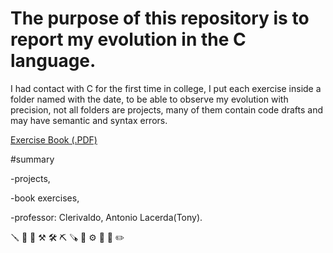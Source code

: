 ﻿#  The purpose of this repository is to report my evolution in the C language.
 
   I had contact with C for the first time in college, I put each exercise inside a folder named with the date, to be able to observe my evolution with precision, not all folders are projects, many of them contain code drafts and may have semantic and syntax errors.
   
   <a href="https://drive.google.com/drive/u/0/folders/1YYhtIhfoKyxb89nd3XiRaCJeBEB3f_wI">Exercise Book (.PDF)</a>
   
   
   
   #summary
   
   -projects,
   
   -book exercises,
   
   -professor: Clerivaldo, Antonio Lacerda(Tony).
   
🪛 🔧 🔨 ⚒ 🛠 ⛏ 🪚 🔩 ⚙️ 🔭 🔬 ✏️

